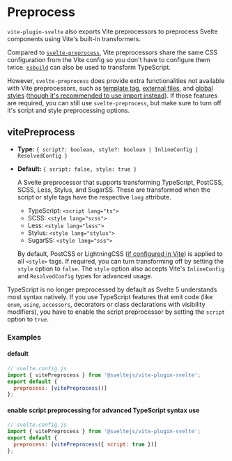 # Preprocess

`vite-plugin-svelte` also exports Vite preprocessors to preprocess Svelte components using Vite's built-in transformers.

Compared to [`svelte-preprocess`](https://github.com/sveltejs/svelte-preprocess), Vite preprocessors share the same CSS configuration from the Vite config so you don't have to configure them twice. [`esbuild`](http://esbuild.github.io) can also be used to transform TypeScript.

However, `svelte-preprocess` does provide extra functionalities not available with Vite preprocessors, such as [template tag](https://github.com/sveltejs/svelte-preprocess#template-tag), [external files](https://github.com/sveltejs/svelte-preprocess#external-files), and [global styles](https://github.com/sveltejs/svelte-preprocess#global-style) ([though it's recommended to use import instead](./faq.md#where-should-i-put-my-global-styles)). If those features are required, you can still use `svelte-preprocess`, but make sure to turn off it's script and style preprocessing options.

## vitePreprocess

- **Type:** `{ script?: boolean, style?: boolean | InlineConfig | ResolvedConfig }`
- **Default:** `{ script: false, style: true }`

  A Svelte preprocessor that supports transforming TypeScript, PostCSS, SCSS, Less, Stylus, and SugarSS. These are transformed when the script or style tags have the respective `lang` attribute.

  - TypeScript: `<script lang="ts">`
  - SCSS: `<style lang="scss">`
  - Less: `<style lang="less">`
  - Stylus: `<style lang="stylus">`
  - SugarSS: `<style lang="sss">`

  By default, PostCSS or LightningCSS ([if configured in Vite](https://vitejs.dev/config/shared-options.html#css-transformer)) is applied to all `<style>` tags.
  If required, you can turn transforming off by setting the `style` option to `false`. The `style` option also accepts Vite's `InlineConfig` and `ResolvedConfig` types for advanced usage.

TypeScript is no longer preprocessed by default as Svelte 5 understands most syntax natively.
If you use TypeScript features that emit code (like `enum`, `using`, `accessors`, decorators or class declarations with visibility modifiers), you have to enable the script preprocessor by setting the `script` option to `true`.

### Examples

#### default

```js
// svelte.config.js
import { vitePreprocess } from '@sveltejs/vite-plugin-svelte';
export default {
  preprocess: [vitePreprocess()]
};
```

#### enable script preprocessing for advanced TypeScript syntax use

```js
// svelte.config.js
import { vitePreprocess } from '@sveltejs/vite-plugin-svelte';
export default {
  preprocess: [vitePreprocess({ script: true })]
};
```
